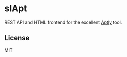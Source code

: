 # slApt

REST API and HTML frontend for the excellent [Aptly](http://aptly.info) tool.

## License

MIT